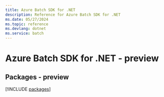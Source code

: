 ```yaml
---
title: Azure Batch SDK for .NET
description: Reference for Azure Batch SDK for .NET
ms.date: 05/27/2024
ms.topic: reference
ms.devlang: dotnet
ms.service: batch
---
```

# Azure Batch SDK for .NET - preview
## Packages - preview
[!INCLUDE [packages](batch-index.md)]